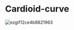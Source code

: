# Cardioid-curve
![ezgif12ce4b8821963](https://user-images.githubusercontent.com/26035692/50331868-466dae00-0526-11e9-8fe6-34ab8908594b.gif)

